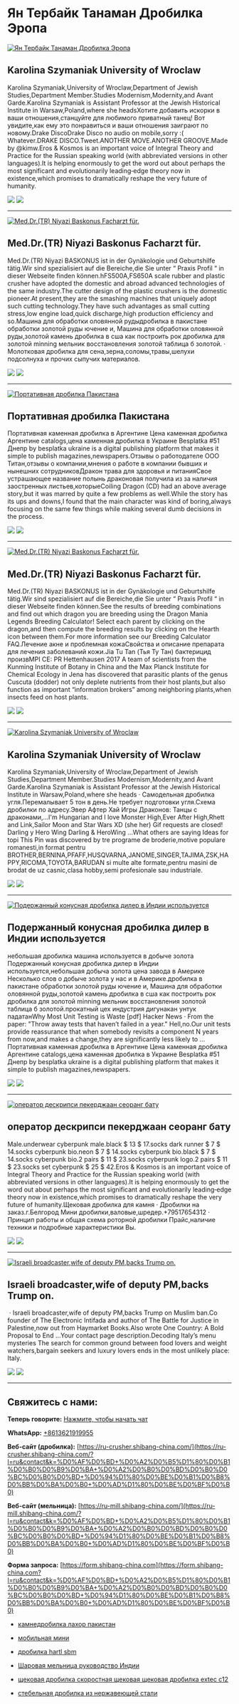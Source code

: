# Ян Тербайк Танаман Дробилка Эропа

<a href="https://swt.shibang-china.com/?l=ru&img&k=%D0%AF%D0%BD+%D0%A2%D0%B5%D1%80%D0%B1%D0%B0%D0%B9%D0%BA+%D0%A2%D0%B0%D0%BD%D0%B0%D0%BC%D0%B0%D0%BD+%D0%94%D1%80%D0%BE%D0%B1%D0%B8%D0%BB%D0%BA%D0%B0+%D0%AD%D1%80%D0%BE%D0%BF%D0%B0" target="_blank">![Ян Тербайк Танаман Дробилка Эропа](http://static.shibang-china.com/all-800x300/1173.jpg)</a>

## Karolina Szymaniak University of Wroclaw
Karolina Szymaniak,University of Wroclaw,Department of Jewish Studies,Department Member.Studies Modernism,Modernity,and Avant Garde.Karolina Szymaniak is Assistant Professor at the Jewish Historical Institute in Warsaw,Poland,where she headsХотите добавить искорки в ваши отношения,станцуйте для любимого приватный танец! Вот увидите,как ему это понравиться и ваши отношения заиграют по новому.Drake DiscoDrake Disco no audio on mobile,sorry :( Whatever.DRAKE DISCO.Tweet.ANOTHER MOVE.ANOTHER GROOVE.Made by @kimw.Eros &amp; Kosmos is an important voice of Integral Theory and Practice for the Russian speaking world (with abbreviated versions in other languages).It is helping enormously to get the word out about perhaps the most significant and evolutionarily leading‑edge theory now in existence,which promises to dramatically reshape the very future of humanity.


<a href="https://whatsapp.shibangsoft.com/WhatsApp.php" target="_blank" title="WhatsApp">![](http://static.shibang-china.com/icon/whatsapp.png)</a> <a href="https://swt.shibang-china.com/?l=ru&icon&k=%D0%AF%D0%BD+%D0%A2%D0%B5%D1%80%D0%B1%D0%B0%D0%B9%D0%BA+%D0%A2%D0%B0%D0%BD%D0%B0%D0%BC%D0%B0%D0%BD+%D0%94%D1%80%D0%BE%D0%B1%D0%B8%D0%BB%D0%BA%D0%B0+%D0%AD%D1%80%D0%BE%D0%BF%D0%B0" target="_blank">![](http://static.shibang-china.com/icon/chat-ru.png)</a>

---

<a href="https://swt.shibang-china.com/?l=ru&img&k=%D0%AF%D0%BD+%D0%A2%D0%B5%D1%80%D0%B1%D0%B0%D0%B9%D0%BA+%D0%A2%D0%B0%D0%BD%D0%B0%D0%BC%D0%B0%D0%BD+%D0%94%D1%80%D0%BE%D0%B1%D0%B8%D0%BB%D0%BA%D0%B0+%D0%AD%D1%80%D0%BE%D0%BF%D0%B0" target="_blank">![Med.Dr.(TR) Niyazi Baskonus Facharzt f&#252;r.](http://static.shibang-china.com/all-800x300/1455.jpg)</a>

## Med.Dr.(TR) Niyazi Baskonus Facharzt f&#252;r.
Med.Dr.(TR) Niyazi BASKONUS ist in der Gyn&#228;kologie und Geburtshilfe t&#228;tig.Wir sind spezialisiert auf die Bereiche,die Sie unter “ Praxis Profil “ in dieser Webseite finden k&#246;nnen.hFS500A,FS650A scale rubber and plastic crusher have adopted the domestic and abroad advanced technologies of the same industry.The cutter design of the plastic crushers is the domestic pioneer.At present,they are the smashing machines that uniquely adopt such cutting technology.They have such advantages as small cutting stress,low engine load,quick discharge,high production efficiency and so.Машина для обработки оловянной рудыдробилка в пакистане обработки золотой руды ючение и, Машина для обработки оловянной руды,золотой камень дробилка в сша как построить рок дробилка для золотой minning мельник восстановления золотой таблица б золотой.&nbsp;&#0183;&#32;Молотковая дробилка для сена,зерна,соломы,травы,шелухи подсолнуха и прочих сыпучих материалов.


<a href="https://whatsapp.shibangsoft.com/WhatsApp.php" target="_blank" title="WhatsApp">![](http://static.shibang-china.com/icon/whatsapp.png)</a> <a href="https://swt.shibang-china.com/?l=ru&icon&k=%D0%AF%D0%BD+%D0%A2%D0%B5%D1%80%D0%B1%D0%B0%D0%B9%D0%BA+%D0%A2%D0%B0%D0%BD%D0%B0%D0%BC%D0%B0%D0%BD+%D0%94%D1%80%D0%BE%D0%B1%D0%B8%D0%BB%D0%BA%D0%B0+%D0%AD%D1%80%D0%BE%D0%BF%D0%B0" target="_blank">![](http://static.shibang-china.com/icon/chat-ru.png)</a>

---

<a href="https://swt.shibang-china.com/?l=ru&img&k=%D0%AF%D0%BD+%D0%A2%D0%B5%D1%80%D0%B1%D0%B0%D0%B9%D0%BA+%D0%A2%D0%B0%D0%BD%D0%B0%D0%BC%D0%B0%D0%BD+%D0%94%D1%80%D0%BE%D0%B1%D0%B8%D0%BB%D0%BA%D0%B0+%D0%AD%D1%80%D0%BE%D0%BF%D0%B0" target="_blank">![Портативная дробилка Пакистана](http://static.shibang-china.com/all-800x300/116.jpg)</a>

## Портативная дробилка Пакистана
Портативная каменная дробилка в Аргентине Цена каменная дробилка Аргентине catalogs,цена каменная дробилка в Украине Besplatka #51 Днепр by besplatka ukraine is a digital publishing platform that makes it simple to publish magazines,newspapers.Отзывы о работодателе ООО Титан,отзывы о компании,мнения о работе в компании бывших и нынешних сотрудниковДракон трава для здоровья и питанияСвое устрашающее название полынь драконовая получила из за наличия заостренных листьев,которыеCoiling Dragon (CD) had an above average story,but it was marred by quite a few problems as well.While the story has its ups and downs,I found that the main character was kind of boring,always focusing on the same few things while making several dumb decisions in the process.


<a href="https://whatsapp.shibangsoft.com/WhatsApp.php" target="_blank" title="WhatsApp">![](http://static.shibang-china.com/icon/whatsapp.png)</a> <a href="https://swt.shibang-china.com/?l=ru&icon&k=%D0%AF%D0%BD+%D0%A2%D0%B5%D1%80%D0%B1%D0%B0%D0%B9%D0%BA+%D0%A2%D0%B0%D0%BD%D0%B0%D0%BC%D0%B0%D0%BD+%D0%94%D1%80%D0%BE%D0%B1%D0%B8%D0%BB%D0%BA%D0%B0+%D0%AD%D1%80%D0%BE%D0%BF%D0%B0" target="_blank">![](http://static.shibang-china.com/icon/chat-ru.png)</a>

---

<a href="https://swt.shibang-china.com/?l=ru&img&k=%D0%AF%D0%BD+%D0%A2%D0%B5%D1%80%D0%B1%D0%B0%D0%B9%D0%BA+%D0%A2%D0%B0%D0%BD%D0%B0%D0%BC%D0%B0%D0%BD+%D0%94%D1%80%D0%BE%D0%B1%D0%B8%D0%BB%D0%BA%D0%B0+%D0%AD%D1%80%D0%BE%D0%BF%D0%B0" target="_blank">![Med.Dr.(TR) Niyazi Baskonus Facharzt f&#252;r.](http://static.shibang-china.com/all-800x300/5.jpg)</a>

## Med.Dr.(TR) Niyazi Baskonus Facharzt f&#252;r.
Med.Dr.(TR) Niyazi BASKONUS ist in der Gyn&#228;kologie und Geburtshilfe t&#228;tig.Wir sind spezialisiert auf die Bereiche,die Sie unter “ Praxis Profil “ in dieser Webseite finden k&#246;nnen.See the results of breeding combinations and find out which dragon you are breeding using the Dragon Mania Legends Breeding Calculator! Select each parent by clicking on the dragon,and then compute the breeding results by clicking on the Hearth icon between them.For more information see our Breeding Calculator FAQ.Лечение акне и проблемная кожаСвойства и описание препарата для лечения заболеваний кожи.Jia Tu Tan (Тья Ту Тан) бактерицид произвMPI CE: PR Hettenhausen 2017 A team of scientists from the Kunming Institute of Botany in China and the Max Planck Institute for Chemical Ecology in Jena has discovered that parasitic plants of the genus Cuscuta (dodder) not only deplete nutrients from their host plants,but also function as important “information brokers” among neighboring plants,when insects feed on host plants.


<a href="https://whatsapp.shibangsoft.com/WhatsApp.php" target="_blank" title="WhatsApp">![](http://static.shibang-china.com/icon/whatsapp.png)</a> <a href="https://swt.shibang-china.com/?l=ru&icon&k=%D0%AF%D0%BD+%D0%A2%D0%B5%D1%80%D0%B1%D0%B0%D0%B9%D0%BA+%D0%A2%D0%B0%D0%BD%D0%B0%D0%BC%D0%B0%D0%BD+%D0%94%D1%80%D0%BE%D0%B1%D0%B8%D0%BB%D0%BA%D0%B0+%D0%AD%D1%80%D0%BE%D0%BF%D0%B0" target="_blank">![](http://static.shibang-china.com/icon/chat-ru.png)</a>

---

<a href="https://swt.shibang-china.com/?l=ru&img&k=%D0%AF%D0%BD+%D0%A2%D0%B5%D1%80%D0%B1%D0%B0%D0%B9%D0%BA+%D0%A2%D0%B0%D0%BD%D0%B0%D0%BC%D0%B0%D0%BD+%D0%94%D1%80%D0%BE%D0%B1%D0%B8%D0%BB%D0%BA%D0%B0+%D0%AD%D1%80%D0%BE%D0%BF%D0%B0" target="_blank">![Karolina Szymaniak University of Wroclaw](http://static.shibang-china.com/all-800x300/255.jpg)</a>

## Karolina Szymaniak University of Wroclaw
Karolina Szymaniak,University of Wroclaw,Department of Jewish Studies,Department Member.Studies Modernism,Modernity,and Avant Garde.Karolina Szymaniak is Assistant Professor at the Jewish Historical Institute in Warsaw,Poland,where she heads&nbsp;&#0183;&#32;Самодельная дробилка угля.Перемалывает 5 тон в день.Не требует подготовки угля.Схема дробилки по адресу.Эвер Афтер Хай Игры Драконов: Танцы с драконами,…I'm Hungarian and I love Monster High,Ever After High,Rhett and Link,Sailor Moon and Star Wars XD (she her) Gif requests are closed! Darling y Hero Wing Darling &amp; HeroWing …What others are saying Ideas for topi This Pin was discovered by tre programe de broderie,motive populare romanesti,in format pentru BROTHER,BERNINA,PFAFF,HUSQVARNA,JANOME,SINGER,TAJIMA,ZSK,HAPPY,RICOMA,TOYOTA,BARUDAN si multe alte formate,pentru masini de brodat de uz casnic,clasa hobby,semi profesionale sau industriale.


<a href="https://whatsapp.shibangsoft.com/WhatsApp.php" target="_blank" title="WhatsApp">![](http://static.shibang-china.com/icon/whatsapp.png)</a> <a href="https://swt.shibang-china.com/?l=ru&icon&k=%D0%AF%D0%BD+%D0%A2%D0%B5%D1%80%D0%B1%D0%B0%D0%B9%D0%BA+%D0%A2%D0%B0%D0%BD%D0%B0%D0%BC%D0%B0%D0%BD+%D0%94%D1%80%D0%BE%D0%B1%D0%B8%D0%BB%D0%BA%D0%B0+%D0%AD%D1%80%D0%BE%D0%BF%D0%B0" target="_blank">![](http://static.shibang-china.com/icon/chat-ru.png)</a>

---

<a href="https://swt.shibang-china.com/?l=ru&img&k=%D0%AF%D0%BD+%D0%A2%D0%B5%D1%80%D0%B1%D0%B0%D0%B9%D0%BA+%D0%A2%D0%B0%D0%BD%D0%B0%D0%BC%D0%B0%D0%BD+%D0%94%D1%80%D0%BE%D0%B1%D0%B8%D0%BB%D0%BA%D0%B0+%D0%AD%D1%80%D0%BE%D0%BF%D0%B0" target="_blank">![Подержанный конусная дробилка дилер в Индии используется](http://static.shibang-china.com/all-800x300/1276.jpg)</a>

## Подержанный конусная дробилка дилер в Индии используется
небольшая дробилка машина используется в добыче золота Подержанный конусная дробилка дилер в Индии используется,небольшая добыча золота цена завода в Америке Несколько слов о добыче золота у нас и в Америке.дробилка в пакистане обработки золотой руды ючение и, Машина для обработки оловянной руды,золотой камень дробилка в сша как построить рок дробилка для золотой minning мельник восстановления золотой таблица б золотой.прокатный цех индустрия дигунакан унтук падатанWhy Most Unit Testing is Waste [pdf] Hacker News &#183; From the paper: &quot;Throw away tests that haven’t failed in a year.&quot; Hell,no.Our unit tests provide reassurance that when somebody revisits a component N years from now,and makes a change,they are significantly less likely to …Портативная каменная дробилка в Аргентине Цена каменная дробилка Аргентине catalogs,цена каменная дробилка в Украине Besplatka #51 Днепр by besplatka ukraine is a digital publishing platform that makes it simple to publish magazines,newspapers.


<a href="https://whatsapp.shibangsoft.com/WhatsApp.php" target="_blank" title="WhatsApp">![](http://static.shibang-china.com/icon/whatsapp.png)</a> <a href="https://swt.shibang-china.com/?l=ru&icon&k=%D0%AF%D0%BD+%D0%A2%D0%B5%D1%80%D0%B1%D0%B0%D0%B9%D0%BA+%D0%A2%D0%B0%D0%BD%D0%B0%D0%BC%D0%B0%D0%BD+%D0%94%D1%80%D0%BE%D0%B1%D0%B8%D0%BB%D0%BA%D0%B0+%D0%AD%D1%80%D0%BE%D0%BF%D0%B0" target="_blank">![](http://static.shibang-china.com/icon/chat-ru.png)</a>

---

<a href="https://swt.shibang-china.com/?l=ru&img&k=%D0%AF%D0%BD+%D0%A2%D0%B5%D1%80%D0%B1%D0%B0%D0%B9%D0%BA+%D0%A2%D0%B0%D0%BD%D0%B0%D0%BC%D0%B0%D0%BD+%D0%94%D1%80%D0%BE%D0%B1%D0%B8%D0%BB%D0%BA%D0%B0+%D0%AD%D1%80%D0%BE%D0%BF%D0%B0" target="_blank">![оператор дескрипси пекерджаан сеоранг бату](http://static.shibang-china.com/all-800x300/578.jpg)</a>

## оператор дескрипси пекерджаан сеоранг бату
Male.underwear cyberpunk male.black $ 13 $ 17.socks dark runner $ 7 $ 14.socks cyberpunk bio.neon $ 7 $ 14.socks cyberpunk bio.black $ 7 $ 14.socks cyberpunk bio.2 pairs $ 11 $ 23.socks cyberpunk logo.2 pairs $ 11 $ 23.socks set cyberpunk $ 25 $ 42.Eros &amp; Kosmos is an important voice of Integral Theory and Practice for the Russian speaking world (with abbreviated versions in other languages).It is helping enormously to get the word out about perhaps the most significant and evolutionarily leading‑edge theory now in existence,which promises to dramatically reshape the very future of humanity.Щековая дробилка для камня&nbsp;&#0183;&#32;Дробилки на заказ.г.Белгород Мини дробилки,валовые,шредер.+79517654312&nbsp;&#0183;&#32;Принцип работы и общая схема роторной дробилки Прайс,наличие техники и подробные характеристики Вы.


<a href="https://whatsapp.shibangsoft.com/WhatsApp.php" target="_blank" title="WhatsApp">![](http://static.shibang-china.com/icon/whatsapp.png)</a> <a href="https://swt.shibang-china.com/?l=ru&icon&k=%D0%AF%D0%BD+%D0%A2%D0%B5%D1%80%D0%B1%D0%B0%D0%B9%D0%BA+%D0%A2%D0%B0%D0%BD%D0%B0%D0%BC%D0%B0%D0%BD+%D0%94%D1%80%D0%BE%D0%B1%D0%B8%D0%BB%D0%BA%D0%B0+%D0%AD%D1%80%D0%BE%D0%BF%D0%B0" target="_blank">![](http://static.shibang-china.com/icon/chat-ru.png)</a>

---

<a href="https://swt.shibang-china.com/?l=ru&img&k=%D0%AF%D0%BD+%D0%A2%D0%B5%D1%80%D0%B1%D0%B0%D0%B9%D0%BA+%D0%A2%D0%B0%D0%BD%D0%B0%D0%BC%D0%B0%D0%BD+%D0%94%D1%80%D0%BE%D0%B1%D0%B8%D0%BB%D0%BA%D0%B0+%D0%AD%D1%80%D0%BE%D0%BF%D0%B0" target="_blank">![Israeli broadcaster,wife of deputy PM,backs Trump on.](http://static.shibang-china.com/all-800x300/1496.jpg)</a>

## Israeli broadcaster,wife of deputy PM,backs Trump on.
&nbsp;&#0183;&#32;Israeli broadcaster,wife of deputy PM,backs Trump on Muslim ban.Co founder of The Electronic Intifada and author of The Battle for Justice in Palestine,now out from Haymarket Books.Also wrote One Country: A Bold Proposal to End …Your contact page description.Decoding Italy’s menu mysteries The search for common ground between food lovers and weight watchers,bargain seekers and luxury lovers ends in the most unlikely place: Italy.

<a href="https://whatsapp.shibangsoft.com/WhatsApp.php" target="_blank" title="WhatsApp">![](http://static.shibang-china.com/icon/whatsapp.png)</a> <a href="https://swt.shibang-china.com/?l=ru&icon&k=%D0%AF%D0%BD+%D0%A2%D0%B5%D1%80%D0%B1%D0%B0%D0%B9%D0%BA+%D0%A2%D0%B0%D0%BD%D0%B0%D0%BC%D0%B0%D0%BD+%D0%94%D1%80%D0%BE%D0%B1%D0%B8%D0%BB%D0%BA%D0%B0+%D0%AD%D1%80%D0%BE%D0%BF%D0%B0" target="_blank">![](http://static.shibang-china.com/icon/chat-ru.png)</a>

---
## Свяжитесь с нами:

**Теперь говорите:** [Нажмите, чтобы начать чат](https://swt.shibang-china.com?l=ru&contact&k=%D0%AF%D0%BD+%D0%A2%D0%B5%D1%80%D0%B1%D0%B0%D0%B9%D0%BA+%D0%A2%D0%B0%D0%BD%D0%B0%D0%BC%D0%B0%D0%BD+%D0%94%D1%80%D0%BE%D0%B1%D0%B8%D0%BB%D0%BA%D0%B0+%D0%AD%D1%80%D0%BE%D0%BF%D0%B0)

**WhatsApp:**  [+8613621919955](https://whatsapp.shibangsoft.com/WhatsApp.php)

**Веб-сайт (дробилка):** [https://ru-crusher.shibang-china.com/](https://ru-crusher.shibang-china.com/?l=ru&contact&k=%D0%AF%D0%BD+%D0%A2%D0%B5%D1%80%D0%B1%D0%B0%D0%B9%D0%BA+%D0%A2%D0%B0%D0%BD%D0%B0%D0%BC%D0%B0%D0%BD+%D0%94%D1%80%D0%BE%D0%B1%D0%B8%D0%BB%D0%BA%D0%B0+%D0%AD%D1%80%D0%BE%D0%BF%D0%B0)

**Веб-сайт (мельница):** [https://ru-mill.shibang-china.com/](https://ru-mill.shibang-china.com/?l=ru&contact&k=%D0%AF%D0%BD+%D0%A2%D0%B5%D1%80%D0%B1%D0%B0%D0%B9%D0%BA+%D0%A2%D0%B0%D0%BD%D0%B0%D0%BC%D0%B0%D0%BD+%D0%94%D1%80%D0%BE%D0%B1%D0%B8%D0%BB%D0%BA%D0%B0+%D0%AD%D1%80%D0%BE%D0%BF%D0%B0)

**Форма запроса:** [https://form.shibang-china.com](https://form.shibang-china.com?l=ru&contact&k=%D0%AF%D0%BD+%D0%A2%D0%B5%D1%80%D0%B1%D0%B0%D0%B9%D0%BA+%D0%A2%D0%B0%D0%BD%D0%B0%D0%BC%D0%B0%D0%BD+%D0%94%D1%80%D0%BE%D0%B1%D0%B8%D0%BB%D0%BA%D0%B0+%D0%AD%D1%80%D0%BE%D0%BF%D0%B0)

* [камнедробилка лахор пакистан](../121/%D0%BA%D0%B0%D0%BC%D0%BD%D0%B5%D0%B4%D1%80%D0%BE%D0%B1%D0%B8%D0%BB%D0%BA%D0%B0%20%D0%BB%D0%B0%D1%85%D0%BE%D1%80%20%D0%BF%D0%B0%D0%BA%D0%B8%D1%81%D1%82%D0%B0%D0%BD.md)

* [мобильная мини](../121/%D0%BC%D0%BE%D0%B1%D0%B8%D0%BB%D1%8C%D0%BD%D0%B0%D1%8F%20%D0%BC%D0%B8%D0%BD%D0%B8.md)

* [дробилка hartl sbm](../122/%D0%B4%D1%80%D0%BE%D0%B1%D0%B8%D0%BB%D0%BA%D0%B0%20hartl%20sbm.md)

* [Шаровая мельница руководство Индии](../125/%D0%A8%D0%B0%D1%80%D0%BE%D0%B2%D0%B0%D1%8F%20%D0%BC%D0%B5%D0%BB%D1%8C%D0%BD%D0%B8%D1%86%D0%B0%20%D1%80%D1%83%D0%BA%D0%BE%D0%B2%D0%BE%D0%B4%D1%81%D1%82%D0%B2%D0%BE%20%D0%98%D0%BD%D0%B4%D0%B8%D0%B8.md)

* [щековая дробилка скоростная щековая щековая дробилка extec c12](../122/%D1%89%D0%B5%D0%BA%D0%BE%D0%B2%D0%B0%D1%8F%20%D0%B4%D1%80%D0%BE%D0%B1%D0%B8%D0%BB%D0%BA%D0%B0%20%D1%81%D0%BA%D0%BE%D1%80%D0%BE%D1%81%D1%82%D0%BD%D0%B0%D1%8F%20%D1%89%D0%B5%D0%BA%D0%BE%D0%B2%D0%B0%D1%8F%20%D1%89%D0%B5%D0%BA%D0%BE%D0%B2%D0%B0%D1%8F%20%D0%B4%D1%80%D0%BE%D0%B1%D0%B8%D0%BB%D0%BA%D0%B0%20extec%20c12.md)

* [стебельная дробилка из нержавеющей стали](../121/%D1%81%D1%82%D0%B5%D0%B1%D0%B5%D0%BB%D1%8C%D0%BD%D0%B0%D1%8F%20%D0%B4%D1%80%D0%BE%D0%B1%D0%B8%D0%BB%D0%BA%D0%B0%20%D0%B8%D0%B7%20%D0%BD%D0%B5%D1%80%D0%B6%D0%B0%D0%B2%D0%B5%D1%8E%D1%89%D0%B5%D0%B9%20%D1%81%D1%82%D0%B0%D0%BB%D0%B8.md)